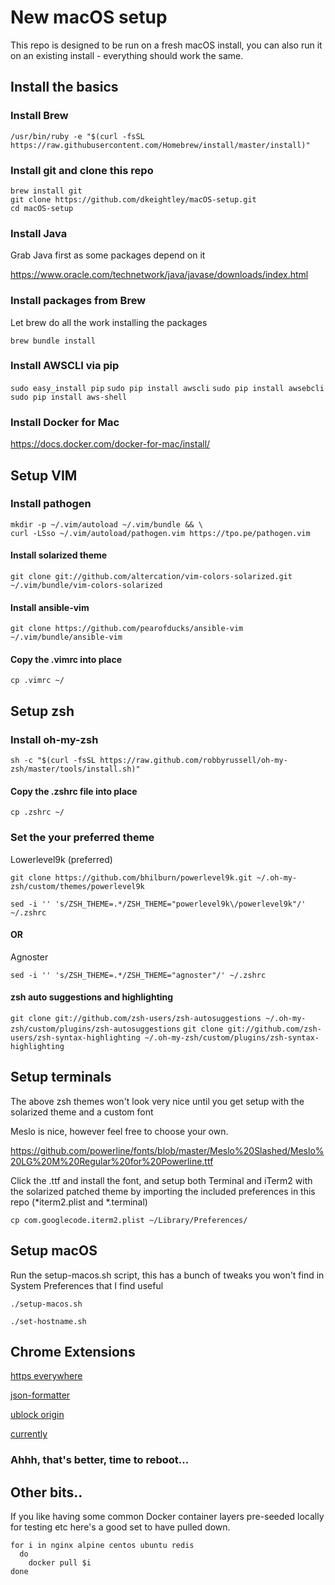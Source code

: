 
# New macOS setup

This repo is designed to be run on a fresh macOS install, you can also run it on an existing install - everything should work the same.

## Install the basics

### Install Brew

`/usr/bin/ruby -e "$(curl -fsSL https://raw.githubusercontent.com/Homebrew/install/master/install)"`

### Install git and clone this repo

```
brew install git
git clone https://github.com/dkeightley/macOS-setup.git
cd macOS-setup
```

### Install Java

Grab Java first as some packages depend on it

https://www.oracle.com/technetwork/java/javase/downloads/index.html

### Install packages from Brew

Let brew do all the work installing the packages

`brew bundle install`

### Install AWSCLI via pip

`sudo easy_install pip`
`sudo pip install awscli`
`sudo pip install awsebcli`
`sudo pip install aws-shell`

### Install Docker for Mac

https://docs.docker.com/docker-for-mac/install/

## Setup VIM

### Install pathogen

```
mkdir -p ~/.vim/autoload ~/.vim/bundle && \
curl -LSso ~/.vim/autoload/pathogen.vim https://tpo.pe/pathogen.vim
```

#### Install solarized theme

`git clone git://github.com/altercation/vim-colors-solarized.git ~/.vim/bundle/vim-colors-solarized`

#### Install ansible-vim

`git clone https://github.com/pearofducks/ansible-vim ~/.vim/bundle/ansible-vim`

#### Copy the .vimrc into place

`cp .vimrc ~/`

## Setup zsh

### Install oh-my-zsh

`sh -c "$(curl -fsSL https://raw.github.com/robbyrussell/oh-my-zsh/master/tools/install.sh)"`

#### Copy the .zshrc file into place

`cp .zshrc ~/`

### Set the your preferred theme

Lowerlevel9k (preferred)

`git clone https://github.com/bhilburn/powerlevel9k.git ~/.oh-my-zsh/custom/themes/powerlevel9k`

`sed -i '' 's/ZSH_THEME=.*/ZSH_THEME="powerlevel9k\/powerlevel9k"/' ~/.zshrc`

#### OR

Agnoster

`sed -i '' 's/ZSH_THEME=.*/ZSH_THEME="agnoster"/' ~/.zshrc`

#### zsh auto suggestions and highlighting

`git clone git://github.com/zsh-users/zsh-autosuggestions ~/.oh-my-zsh/custom/plugins/zsh-autosuggestions`
`git clone git://github.com/zsh-users/zsh-syntax-highlighting ~/.oh-my-zsh/custom/plugins/zsh-syntax-highlighting`

## Setup terminals 

The above zsh themes won't look very nice until you get setup with the solarized theme and a custom font

Meslo is nice, however feel free to choose your own.

https://github.com/powerline/fonts/blob/master/Meslo%20Slashed/Meslo%20LG%20M%20Regular%20for%20Powerline.ttf

Click the .ttf and install the font, and setup both Terminal and iTerm2 with the solarized patched theme by importing the included preferences in this repo (*iterm2.plist and *.terminal)

`cp com.googlecode.iterm2.plist ~/Library/Preferences/`

## Setup macOS

Run the setup-macos.sh script, this has a bunch of tweaks you won't find in System Preferences that I find useful

`./setup-macos.sh`

`./set-hostname.sh`

## Chrome Extensions

[https everywhere](https://chrome.google.com/webstore/detail/https-everywhere/gcbommkclmclpchllfjekcdonpmejbdp)

[json-formatter](https://chrome.google.com/webstore/detail/json-formatter/bcjindcccaagfpapjjmafapmmgkkhgoa)

[ublock origin](https://chrome.google.com/webstore/detail/ublock-origin/cjpalhdlnbpafiamejdnhcphjbkeiagm)

[currently](https://chrome.google.com/webstore/detail/currently/ojhmphdkpgbibohbnpbfiefkgieacjmh?hl=en)

### Ahhh, that's better, time to reboot...


## Other bits..

If you like having some common Docker container layers pre-seeded locally for testing etc here's a good set to have pulled down.

```
for i in nginx alpine centos ubuntu redis
  do
    docker pull $i
done
```
